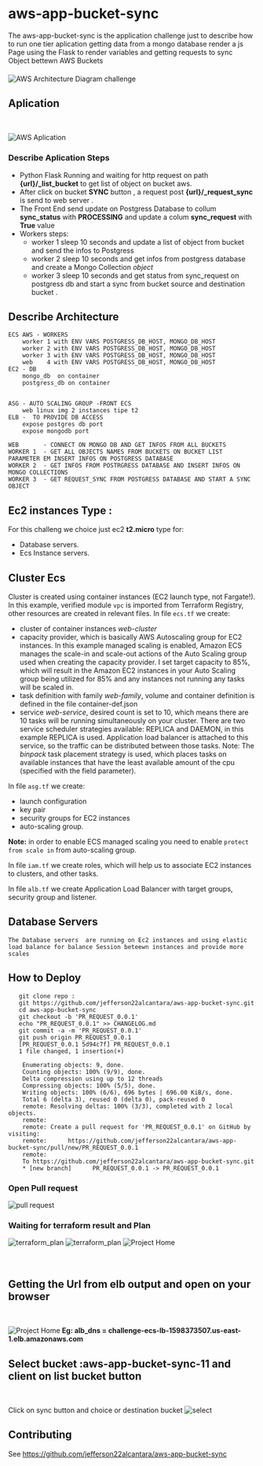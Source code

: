 # aws-app-bucket-sync

The aws-app-bucket-sync is the application challenge just to describe how to run one tier aplication getting data from a mongo database render a js Page using the Flask to render variables and getting requests to sync Object bettewn AWS Buckets 




####
![AWS Architecture Diagram challenge](imgs/challenge-aws.jpg?raw=true "Diagram")


## Aplication  
</br>

![AWS Aplication ](imgs/home_1.png?raw=true "Diagram")

### Describe Aplication Steps 
-  Python Flask Running and waiting for http request on path **{url}/_list_bucket** to get list of object on bucket aws.   
-  After click on bucket **SYNC** button , a  request post **{url}/_request_sync**  is send to web server .
-  The Front End send update on Postgress Database to  collum **sync_status** with **PROCESSING**  and update a colum **sync_request** with **True** value 
- Workers steps:
    -   worker 1 sleep 10 seconds and update a list of object from bucket and send the infos to Postgress 
    -   worker 2 sleep 10 seconds and get infos from postgress database and create a Mongo Collection *object* 
    -   worker 3 sleep 10 seconds and get status from sync_request on postgress db and start a sync from bucket source and destination bucket . 
    
## Describe Architecture 

```
ECS AWS - WORKERS 
    worker 1 with ENV VARS POSTGRESS_DB_HOST, MONGO_DB_HOST
    worker 2 with ENV VARS POSTGRESS_DB_HOST, MONGO_DB_HOST
    worker 3 with ENV VARS POSTGRESS_DB_HOST, MONGO_DB_HOST
    web    4 with ENV VARS POSTGRESS_DB_HOST, MONGO_DB_HOST
EC2 - DB 
    mongo_db  on container 
    postgress_db on container 


ASG - AUTO SCALING GROUP -FRONT ECS 
    web linux img 2 instances tipe t2 
ELB -  TO PROVIDE DB ACCESS 
    expose postgres db port 
    expose mongodb port 

WEB       - CONNECT ON MONGO DB AND GET INFOS FROM ALL BUCKETS 
WORKER 1  - GET ALL OBJECTS NAMES FROM BUCKETS ON BUCKET LIST PARAMETER EM INSERT INFOS ON POSTGRESS DATABASE 
WORKER 2  - GET INFOS FROM POSTRGRESS DATABASE AND INSERT INFOS ON MONGO COLLECTIONS 
WORKER 3  - GET REQUEST_SYNC FROM POSTGRESS DATABASE AND START A SYNC OBJECT 

```
 ## Ec2 instances Type : 
For this challeng we choice just ec2  **t2.micro** type for: <br />
* Database servers. 
* Ecs Instance servers. 

 ## Cluster Ecs 
 Cluster is created using container instances (EC2 launch type, not Fargate!).
 In this example, verified module `vpc` is imported from Terraform Registry, other resources are created in relevant files.
 In file `ecs.tf` we create:
  - cluster of container instances _web-cluster_
  - capacity provider, which is basically AWS Autoscaling group for EC2 instances. In this example managed scaling is enabled, Amazon ECS manages the scale-in and scale-out actions of the Auto Scaling group used when creating the capacity provider. I set target capacity to 85%, which will result in the Amazon EC2 instances in your Auto Scaling group being utilized for 85% and any instances not running any tasks will be scaled in.
  - task definition with family _web-family_, volume and container definition is defined in the file container-def.json
  - service _web-service_, desired count is set to 10, which means there are 10 tasks will be running simultaneously on your cluster. There are two service scheduler strategies available: REPLICA and DAEMON, in this example REPLICA is used. Application load balancer is attached to this service, so the traffic can be distributed between those tasks.
  Note: The _binpack_ task placement strategy is used, which places tasks on available instances that have the least available amount of the cpu (specified with the field parameter).

In file `asg.tf` we create:
  - launch configuration
  - key pair
  - security groups for EC2 instances
  - auto-scaling group.

**Note:** in order to enable ECS managed scaling you need to enable `protect from scale in` from auto-scaling group.

In file `iam.tf` we create roles, which will help us to associate EC2 instances to clusters, and other tasks.

In file `alb.tf` we create Application Load Balancer with target groups, security group and listener.   
## Database Servers 
    The Database servers  are running on Ec2 instances and using elastic load balance for balance Session beteewn instances and provide more scales 
## How to Deploy 


 ```
    git clone repo : 
    git https://github.com/jefferson22alcantara/aws-app-bucket-sync.git
    cd aws-app-bucket-sync 
    git checkout -b 'PR_REQUEST_0.0.1'
    echo "PR_REQUEST_0.0.1" >> CHANGELOG.md 
    git commit -a -m 'PR_REQUEST_0.0.1'
    git push origin PR_REQUEST_0.0.1  
    [PR_REQUEST_0.0.1 5d94c7f] PR_REQUEST_0.0.1
    1 file changed, 1 insertion(+)
```
```
    Enumerating objects: 9, done.
    Counting objects: 100% (9/9), done.
    Delta compression using up to 12 threads
    Compressing objects: 100% (5/5), done.
    Writing objects: 100% (6/6), 696 bytes | 696.00 KiB/s, done.
    Total 6 (delta 3), reused 0 (delta 0), pack-reused 0
    remote: Resolving deltas: 100% (3/3), completed with 2 local objects.
    remote:
    remote: Create a pull request for 'PR_REQUEST_0.0.1' on GitHub by visiting:
    remote:      https://github.com/jefferson22alcantara/aws-app-bucket-sync/pull/new/PR_REQUEST_0.0.1
    remote:
    To https://github.com/jefferson22alcantara/aws-app-bucket-sync.git
    * [new branch]      PR_REQUEST_0.0.1 -> PR_REQUEST_0.0.1
```
### Open Pull request </br>
![pull request ](imgs/pull_request.jpg?raw=true "Diagram")


### Waiting for terraform result and Plan </br>
![terraform_plan ](imgs/terraform_plan_result_2.png?raw=true "Diagram")
![terraform_plan ](imgs/terraform_plan_result_1.png?raw=true "Diagram")
![Project Home ](imgs/terraform_apply_success.png?raw=true "Diagram")
</br>
</br>
</br>

## Getting the Url from elb  output and open on your browser 
</br>

![Project Home ](imgs/terraform_output_elbs.png?raw=true "Diagram")
**Eg: alb_dns = challenge-ecs-lb-1598373507.us-east-1.elb.amazonaws.com** 

## Select bucket :aws-app-bucket-sync-11   and client on list bucket button
</br>

Click on sync button and choice or destination bucket 
![select ](imgs/2021-05-05-02-36-30.gif?raw=true "Diagram")



## Contributing

See https://github.com/jefferson22alcantara/aws-app-bucket-sync


[1]: https://docs.aws.amazon.com/AmazonECS/latest/developerguide/clusters.html

[2]: https://github.com/jefferson22alcantara/aws-app-bucket-sync